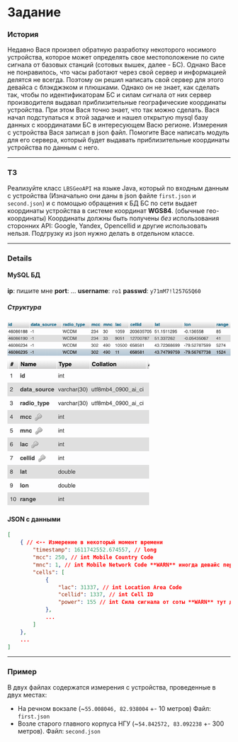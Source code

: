 # Задание

### История

Недавно Вася произвел обратную разработку некоторого носимого устройства, которое может определять свое местоположение по силе сигнала от базовых станций (сотовых вышек, далее - БС). Однако Васе не понравилось, что часы работают через свой сервер и информацией делятся не всегда. Поэтому он решил написать свой сервер для этого девайса с блэкджэком и плюшками. Однако он не знает, как сделать так, чтобы по идентификаторам БС и силам сигнала от них сервер производителя выдавал приблизительные географические координаты устройства. При этом Вася точно знает, что так можно сделать. Вася начал подступаться к этой задачке и нашел открытую mysql базу данных с координатами БС в интересующем Васю регионе. Измерения с устройства Вася записал в json файл. Помогите Васе написать модуль для его сервера, который будет выдавать приблизительные координаты устройства по данным с него.

___

### ТЗ

Реализуйте класс `LBSGeoAPI` на языке Java, который по входным данным с устройства (Изначально они даны в json файле `first.json` и `second.json`) и с помощью обращения к БД БС по сети выдает координаты устройства в системе координат **WGS84**. (обычные гео-координаты) Координаты должны быть получены _без_ использования сторонних API: Google, Yandex, Opencellid и другие использовать нельзя. Подгрузку из json нужно делать в отдельном классе.

___

### Details

#### MySQL БД
 **ip**: пишите мне
 **port**: ...
 **username**: `ro1`
 **passwd**: `y71mM7!l257G5Q60`

##### Структура
![См файлик](db.png "db structure")
![См файлик](db1.png "db structure")

#### JSON с данными
```json
[
    { // <-- Измерение в некоторый момент времени
        "timestamp": 1611742552.674557, // long
        "mcc": 250, // int Mobile Country Code
        "mnc": 1, // int Mobile Network Code **WARN** иногда девайс передает код сети 255 и врет. Код сети всегда 1.
        "cells": [
            {
                "lac": 31337, // int Location Area Code
                "cellid": 1337, // int Cell ID
                "power": 155 // int Сила сигнала от соты **WARN** тут должны были быть децибеллы, но китайцы прикольнулись :)
            },
            ...
        ]
    },
    ...
]
```

___

### Пример

В двух файлах содержатся измерения с устройства, проведенные в двух местах:
 - На речном вокзале (~`55.008046, 82.938004` +- 10 метров)
    Файл: `first.json`
 - Возле старого главного корпуса НГУ (~`54.842572, 83.092238` +- 300 метров).
    Файл: `second.json`
